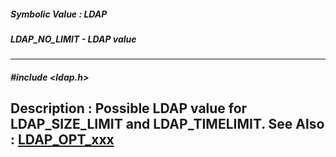 ##### Symbolic Value : LDAP
##### LDAP_NO_LIMIT - LDAP value
---
##### #include <ldap.h>
**Description :**
Possible LDAP value for LDAP_SIZE_LIMIT and LDAP_TIMELIMIT.
**See Also :**
[LDAP_OPT_xxx](D:/md_files/LDAP_OPT_xxx.md)
---
